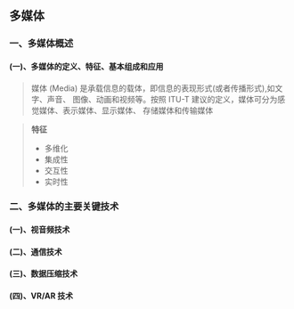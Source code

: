 ## 多媒体

### 一、多媒体概述

#### (一)、多媒体的定义、特征、基本组成和应用

> 媒体 (Media) 是承载信息的载体，即信息的表现形式(或者传播形式),如文字、声音、 图像、动画和视频等。按照 ITU-T 建议的定义，媒体可分为感觉媒体、表示媒体、显示媒体、 存储媒体和传输媒体

> **特征**
>
> - 多维化
> - 集成性
> - 交互性
> - 实时性

### 二、多媒体的主要关键技术

#### (一)、视音频技术

#### (二)、通信技术

#### (三)、数据压缩技术

#### (四)、VR/AR 技术